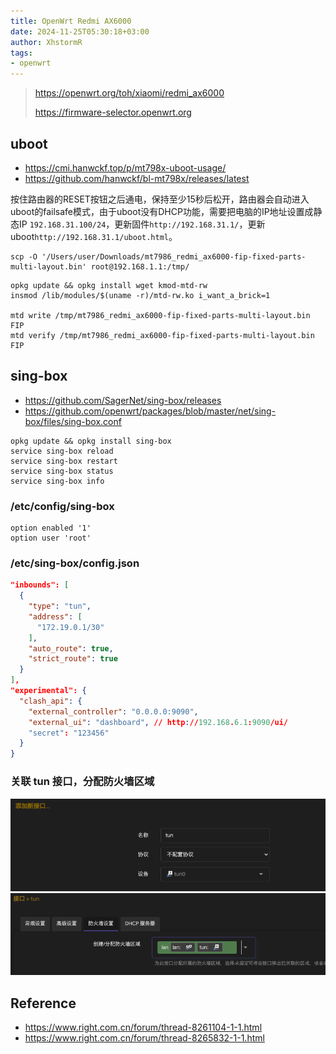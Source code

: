 ```yaml
---
title: OpenWrt Redmi AX6000
date: 2024-11-25T05:30:18+03:00
author: XhstormR
tags:
- openwrt
---
```


<!--more-->

> https://openwrt.org/toh/xiaomi/redmi_ax6000
>
> https://firmware-selector.openwrt.org

## uboot

* https://cmi.hanwckf.top/p/mt798x-uboot-usage/
* https://github.com/hanwckf/bl-mt798x/releases/latest

按住路由器的RESET按钮之后通电，保持至少15秒后松开，路由器会自动进入uboot的failsafe模式，由于uboot没有DHCP功能，需要把电脑的IP地址设置成静态IP `192.168.31.100/24`，更新固件`http://192.168.31.1/`，更新uboot`http://192.168.31.1/uboot.html`。

```shell
scp -O '/Users/user/Downloads/mt7986_redmi_ax6000-fip-fixed-parts-multi-layout.bin' root@192.168.1.1:/tmp/
```


```shell
opkg update && opkg install wget kmod-mtd-rw
insmod /lib/modules/$(uname -r)/mtd-rw.ko i_want_a_brick=1

mtd write /tmp/mt7986_redmi_ax6000-fip-fixed-parts-multi-layout.bin FIP
mtd verify /tmp/mt7986_redmi_ax6000-fip-fixed-parts-multi-layout.bin FIP
```

## sing-box

* https://github.com/SagerNet/sing-box/releases
* https://github.com/openwrt/packages/blob/master/net/sing-box/files/sing-box.conf

```shell
opkg update && opkg install sing-box
service sing-box reload
service sing-box restart
service sing-box status
service sing-box info
```

### /etc/config/sing-box

```
option enabled '1'
option user 'root'
```

### /etc/sing-box/config.json

```json
"inbounds": [
  {
    "type": "tun",
    "address": [
      "172.19.0.1/30"
    ],
    "auto_route": true,
    "strict_route": true
  }
],
"experimental": {
  "clash_api": {
    "external_controller": "0.0.0.0:9090",
    "external_ui": "dashboard", // http://192.168.6.1:9090/ui/
    "secret": "123456"
  }
}
```

### 关联 tun 接口，分配防火墙区域

![](uploads/openwrt_ax6000_1.png)
![](uploads/openwrt_ax6000_2.png)

## Reference
* https://www.right.com.cn/forum/thread-8261104-1-1.html
* https://www.right.com.cn/forum/thread-8265832-1-1.html
